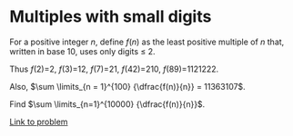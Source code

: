# Multiples with small digits

<p>
For a positive integer <var>n</var>, define <var>f</var>(<var>n</var>) as the least positive multiple of <var>n</var> that, written in base 10, uses only digits ≤ 2.</p>
<p>Thus <var>f</var>(2)=2, <var>f</var>(3)=12, <var>f</var>(7)=21, <var>f</var>(42)=210, <var>f</var>(89)=1121222.</p>
<p>Also, $\sum \limits_{n = 1}^{100} {\dfrac{f(n)}{n}} = 11363107$.</p>
<p>
Find $\sum \limits_{n=1}^{10000} {\dfrac{f(n)}{n}}$.
</p>


[Link to problem](https://projecteuler.net/problem=303)
